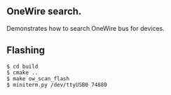 ## OneWire search.

Demonstrates how to search OneWire bus for devices.

## Flashing

```
$ cd build
$ cmake ..
$ make ow_scan_flash
$ miniterm.py /dev/ttyUSB0 74880
```
